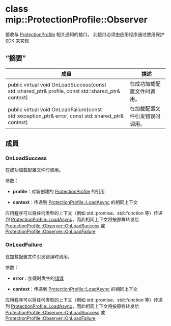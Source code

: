 # <a name="class-mipprotectionprofileobserver"></a>class mip::ProtectionProfile::Observer 
接收与 [ProtectionProfile](class_mip_protectionprofile.md) 相关通知的接口。
此接口必须由应用程序通过使用保护 SDK 来实现
  
## <a name="summary"></a>“摘要”
 成員                        | 描述                                
--------------------------------|---------------------------------------------
public virtual void OnLoadSuccess(const std::shared_ptr<ProtectionProfile>& profile, const std::shared_ptr<void>& context)  |  在成功加载配置文件时调用。
public virtual void OnLoadFailure(const std::exception_ptr& error, const std::shared_ptr<void>& context)  |  在加载配置文件引发错误时调用。
  
## <a name="members"></a>成員
  
### <a name="onloadsuccess"></a>OnLoadSuccess
在成功加载配置文件时调用。

参数：  
* **profile**：对新创建的 [ProtectionProfile](class_mip_protectionprofile.md) 的引用


* **context**：传递到 [ProtectionProfile::LoadAsync](class_mip_protectionprofile.md#loadasync) 的相同上下文


应用程序可以将任何类型的上下文（例如 std::promise、std::function 等）传递到 [ProtectionProfile::LoadAsync](class_mip_protectionprofile.md#loadasync)，而此相同上下文将按原样转发给 [ProtectionProfile::Observer::OnLoadSuccess](class_mip_protectionprofile_observer.md#onloadsuccess) 或 [ProtectionProfile::Observer::OnLoadFailure](class_mip_protectionprofile_observer.md#onloadfailure)
  
### <a name="onloadfailure"></a>OnLoadFailure
在加载配置文件引发错误时调用。

参数：  
* **error**：加载时发生的[错误](class_mip_error.md) 


* **context**：传递到 [ProtectionProfile::LoadAsync](class_mip_protectionprofile.md#loadasync) 的相同上下文


应用程序可以将任何类型的上下文（例如 std::promise、std::function 等）传递到 [ProtectionProfile::LoadAsync](class_mip_protectionprofile.md#loadasync)，而此相同上下文将按原样转发给 [ProtectionProfile::Observer::OnLoadSuccess](class_mip_protectionprofile_observer.md#onloadsuccess) 或 [ProtectionProfile::Observer::OnLoadFailure](class_mip_protectionprofile_observer.md#onloadfailure)